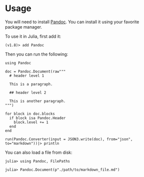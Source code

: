 # Usage

You will need to install [Pandoc](https://github.com/jgm/pandoc).
You can install it using your favorite package manager.

To use it in Julia, first add it:

```
(v1.8)> add Pandoc
```

Then you can run the following:

```@repl
using Pandoc

doc = Pandoc.Document(raw"""
  # header level 1

  This is a paragraph.

  ## header level 2

  This is another paragraph.
""")

for block in doc.blocks
  if block isa Pandoc.Header
    block.level += 1
  end
end

run(Pandoc.Converter(input = JSON3.write(doc), from="json", to="markdown"))|> println
```

You can also load a file from disk:

```
julia> using Pandoc, FilePaths

julia> Pandoc.Document(p"./path/to/markdown_file.md")
```
